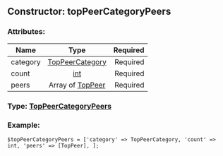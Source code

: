 ## Constructor: topPeerCategoryPeers  

### Attributes:

| Name     |    Type       | Required |
|----------|:-------------:|---------:|
|category|[TopPeerCategory](../types/TopPeerCategory.md) | Required|
|count|[int](../types/int.md) | Required|
|peers|Array of [TopPeer](../types/TopPeer.md) | Required|


### Type: [TopPeerCategoryPeers](../types/TopPeerCategoryPeers.md)

### Example:


```
$topPeerCategoryPeers = ['category' => TopPeerCategory, 'count' => int, 'peers' => [TopPeer], ];
```